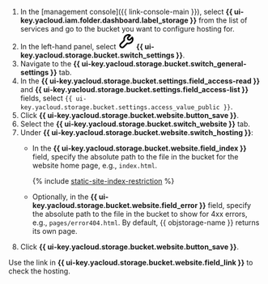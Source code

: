1. In the [management console]({{ link-console-main }}), select **{{ ui-key.yacloud.iam.folder.dashboard.label_storage }}** from the list of services and go to the bucket you want to configure hosting for.
1. In the left-hand panel, select ![image](../../_assets/console-icons/wrench.svg) **{{ ui-key.yacloud.storage.bucket.switch_settings }}**.
1. Navigate to the **{{ ui-key.yacloud.storage.bucket.switch_general-settings }}** tab.
1. In the **{{ ui-key.yacloud.storage.bucket.settings.field_access-read }}** and **{{ ui-key.yacloud.storage.bucket.settings.field_access-list }}** fields, select `{{ ui-key.yacloud.storage.bucket.settings.access_value_public }}`.
1. Click **{{ ui-key.yacloud.storage.bucket.website.button_save }}**.
1. Select the **{{ ui-key.yacloud.storage.bucket.switch_website }}** tab.
1. Under **{{ ui-key.yacloud.storage.bucket.website.switch_hosting }}**:
    * In the **{{ ui-key.yacloud.storage.bucket.website.field_index }}** field, specify the absolute path to the file in the bucket for the website home page, e.g., `index.html`.

      {% include [static-site-index-restriction](static-site-index-restriction.md) %}

    * Optionally, in the **{{ ui-key.yacloud.storage.bucket.website.field_error }}** field, specify the absolute path to the file in the bucket to show for 4xx errors, e.g., `pages/error404.html`. By default, {{ objstorage-name }} returns its own page.
1. Click **{{ ui-key.yacloud.storage.bucket.website.button_save }}**.

Use the link in **{{ ui-key.yacloud.storage.bucket.website.field_link }}** to check the hosting.
